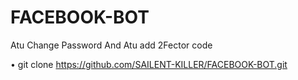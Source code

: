 # FACEBOOK-BOT
Atu Change Password And Atu add 2Fector code

• git clone https://github.com/SAILENT-KILLER/FACEBOOK-BOT.git
